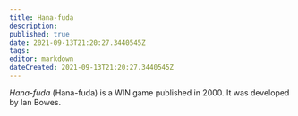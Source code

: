 ```yaml
---
title: Hana-fuda
description: 
published: true
date: 2021-09-13T21:20:27.3440545Z 
tags: 
editor: markdown
dateCreated: 2021-09-13T21:20:27.3440545Z
---
```

_Hana-fuda_ (<span lang='ja'>Hana-fuda</span>) is a WIN game published in 2000.
It was developed by Ian Bowes.
